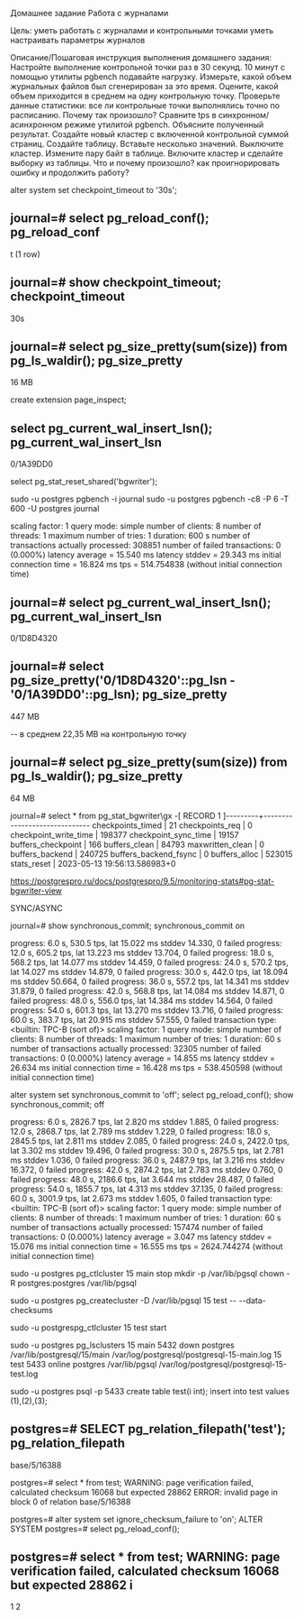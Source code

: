 Домашнее задание
Работа с журналами

Цель:
уметь работать с журналами и контрольными точками
уметь настраивать параметры журналов

Описание/Пошаговая инструкция выполнения домашнего задания:
Настройте выполнение контрольной точки раз в 30 секунд.
10 минут c помощью утилиты pgbench подавайте нагрузку.
Измерьте, какой объем журнальных файлов был сгенерирован за это время. Оцените, какой объем приходится в среднем на одну контрольную точку.
Проверьте данные статистики: все ли контрольные точки выполнялись точно по расписанию. Почему так произошло?
Сравните tps в синхронном/асинхронном режиме утилитой pgbench. Объясните полученный результат.
Создайте новый кластер с включенной контрольной суммой страниц. Создайте таблицу. Вставьте несколько значений. Выключите кластер. Измените пару байт в таблице. Включите кластер и сделайте выборку из таблицы. Что и почему произошло? как проигнорировать ошибку и продолжить работу?



alter system set checkpoint_timeout to '30s';

journal=# select pg_reload_conf();
 pg_reload_conf
----------------
 t
(1 row)

journal=# show checkpoint_timeout;
 checkpoint_timeout
--------------------
 30s

journal=# select pg_size_pretty(sum(size)) from pg_ls_waldir();
 pg_size_pretty
----------------
 16 MB



create extension page_inspect;

select pg_current_wal_insert_lsn();
 pg_current_wal_insert_lsn
---------------------------
 0/1A39DD0

select pg_stat_reset_shared('bgwriter');

 sudo -u postgres pgbench -i journal
 sudo -u postgres pgbench -c8 -P 6 -T 600 -U postgres journal

 scaling factor: 1
 query mode: simple
 number of clients: 8
 number of threads: 1
 maximum number of tries: 1
 duration: 600 s
 number of transactions actually processed: 308851
 number of failed transactions: 0 (0.000%)
 latency average = 15.540 ms
 latency stddev = 29.343 ms
 initial connection time = 16.824 ms
 tps = 514.754838 (without initial connection time)

 journal=# select pg_current_wal_insert_lsn();
  pg_current_wal_insert_lsn
 ---------------------------
  0/1D8D4320



 journal=# select pg_size_pretty('0/1D8D4320'::pg_lsn - '0/1A39DD0'::pg_lsn);
  pg_size_pretty
 ----------------
  447 MB

-- в среднем 22,35 MB на контрольную точку


  journal=# select pg_size_pretty(sum(size)) from pg_ls_waldir();
   pg_size_pretty
  ----------------
   64 MB


journal=# select * from pg_stat_bgwriter\gx
-[ RECORD 1 ]---------+------------------------------
checkpoints_timed     | 21
checkpoints_req       | 0
checkpoint_write_time | 198377
checkpoint_sync_time  | 19157
buffers_checkpoint    | 166
buffers_clean         | 84793
maxwritten_clean      | 0
buffers_backend       | 240725
buffers_backend_fsync | 0
buffers_alloc         | 523015
stats_reset           | 2023-05-13 19:56:13.586983+0

https://postgrespro.ru/docs/postgrespro/9.5/monitoring-stats#pg-stat-bgwriter-view


SYNC/ASYNC

journal=# show synchronous_commit;
 synchronous_commit
  on

progress: 6.0 s, 530.5 tps, lat 15.022 ms stddev 14.330, 0 failed
progress: 12.0 s, 605.2 tps, lat 13.223 ms stddev 13.704, 0 failed
progress: 18.0 s, 568.2 tps, lat 14.077 ms stddev 14.459, 0 failed
progress: 24.0 s, 570.2 tps, lat 14.027 ms stddev 14.879, 0 failed
progress: 30.0 s, 442.0 tps, lat 18.094 ms stddev 50.664, 0 failed
progress: 36.0 s, 557.2 tps, lat 14.341 ms stddev 31.879, 0 failed
progress: 42.0 s, 568.8 tps, lat 14.084 ms stddev 14.871, 0 failed
progress: 48.0 s, 556.0 tps, lat 14.384 ms stddev 14.564, 0 failed
progress: 54.0 s, 601.3 tps, lat 13.270 ms stddev 13.716, 0 failed
progress: 60.0 s, 383.7 tps, lat 20.915 ms stddev 57.555, 0 failed
transaction type: <builtin: TPC-B (sort of)>
scaling factor: 1
query mode: simple
number of clients: 8
number of threads: 1
maximum number of tries: 1
duration: 60 s
number of transactions actually processed: 32305
number of failed transactions: 0 (0.000%)
latency average = 14.855 ms
latency stddev = 26.634 ms
initial connection time = 16.428 ms
tps = 538.450598 (without initial connection time)

alter system set synchronous_commit to 'off';
select pg_reload_conf();
show synchronous_commit;
off

progress: 6.0 s, 2826.7 tps, lat 2.820 ms stddev 1.885, 0 failed
progress: 12.0 s, 2868.7 tps, lat 2.789 ms stddev 1.229, 0 failed
progress: 18.0 s, 2845.5 tps, lat 2.811 ms stddev 2.085, 0 failed
progress: 24.0 s, 2422.0 tps, lat 3.302 ms stddev 19.496, 0 failed
progress: 30.0 s, 2875.5 tps, lat 2.781 ms stddev 1.036, 0 failed
progress: 36.0 s, 2487.9 tps, lat 3.216 ms stddev 16.372, 0 failed
progress: 42.0 s, 2874.2 tps, lat 2.783 ms stddev 0.760, 0 failed
progress: 48.0 s, 2186.6 tps, lat 3.644 ms stddev 28.487, 0 failed
progress: 54.0 s, 1855.7 tps, lat 4.313 ms stddev 37.135, 0 failed
progress: 60.0 s, 3001.9 tps, lat 2.673 ms stddev 1.605, 0 failed
transaction type: <builtin: TPC-B (sort of)>
scaling factor: 1
query mode: simple
number of clients: 8
number of threads: 1
maximum number of tries: 1
duration: 60 s
number of transactions actually processed: 157474
number of failed transactions: 0 (0.000%)
latency average = 3.047 ms
latency stddev = 15.076 ms
initial connection time = 16.555 ms
tps = 2624.744274 (without initial connection time)


sudo -u postgres pg_ctlcluster 15 main stop
mkdir -p /var/lib/pgsql
chown -R postgres:postgres /var/lib/pgsql


sudo -u postgres pg_createcluster -D /var/lib/pgsql 15 test -- --data-checksums

sudo -u postgrespg_ctlcluster 15 test start

sudo -u postgres pg_lsclusters
15  main    5432 down   postgres /var/lib/postgresql/15/main /var/log/postgresql/postgresql-15-main.log
15  test    5433 online postgres /var/lib/pgsql              /var/log/postgresql/postgresql-15-test.log

sudo -u postgres psql -p 5433
create table test(i int);
insert into test values (1),(2),(3);

postgres=# SELECT pg_relation_filepath('test');
 pg_relation_filepath
----------------------
 base/5/16388

 postgres=# select * from test;
 WARNING:  page verification failed, calculated checksum 16068 but expected 28862
 ERROR:  invalid page in block 0 of relation base/5/16388

 postgres=# alter system set ignore_checksum_failure to  'on';
 ALTER SYSTEM
 postgres=# select pg_reload_conf();

postgres=# select * from test;
WARNING:  page verification failed, calculated checksum 16068 but expected 28862
 i 
---
 1
 2

